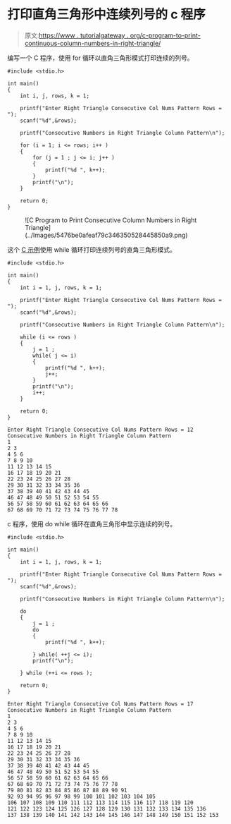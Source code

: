 # 打印直角三角形中连续列号的 c 程序

> 原文:[https://www . tutorialgateway . org/c-program-to-print-continuous-column-numbers-in-right-triangle/](https://www.tutorialgateway.org/c-program-to-print-consecutive-column-numbers-in-right-triangle/)

编写一个 C 程序，使用 for 循环以直角三角形模式打印连续的列号。

```
#include <stdio.h>

int main()
{
    int i, j, rows, k = 1;

    printf("Enter Right Triangle Consecutive Col Nums Pattern Rows = ");
    scanf("%d",&rows);

    printf("Consecutive Numbers in Right Triangle Column Pattern\n"); 

	for (i = 1; i <= rows; i++ ) 
	{
		for (j = 1 ; j <= i; j++ ) 	
		{
			printf("%d ", k++);
		}
		printf("\n");
	}

    return 0;
}
```

<figure class="wp-block-image size-large">![C Program to Print Consecutive Column Numbers in Right Triangle](../Images/5476be0afeaf79c346350528445850a9.png)</figure>

这个 [C 示例](https://www.tutorialgateway.org/c-programming-examples/)使用 while 循环打印连续列号的直角三角形模式。

```
#include <stdio.h>

int main()
{
    int i = 1, j, rows, k = 1;

    printf("Enter Right Triangle Consecutive Col Nums Pattern Rows = ");
    scanf("%d",&rows);

    printf("Consecutive Numbers in Right Triangle Column Pattern\n"); 

	while (i <= rows ) 
	{
		j = 1 ;
		while( j <= i) 	
		{
			printf("%d ", k++);
			j++;
		}
		printf("\n");
		i++;
	}

    return 0;
}
```

```
Enter Right Triangle Consecutive Col Nums Pattern Rows = 12
Consecutive Numbers in Right Triangle Column Pattern
1 
2 3 
4 5 6 
7 8 9 10 
11 12 13 14 15 
16 17 18 19 20 21 
22 23 24 25 26 27 28 
29 30 31 32 33 34 35 36 
37 38 39 40 41 42 43 44 45 
46 47 48 49 50 51 52 53 54 55 
56 57 58 59 60 61 62 63 64 65 66 
67 68 69 70 71 72 73 74 75 76 77 78
```

c 程序，使用 do while 循环在直角三角形中显示连续的列号。

```
#include <stdio.h>

int main()
{
    int i = 1, j, rows, k = 1;

    printf("Enter Right Triangle Consecutive Col Nums Pattern Rows = ");
    scanf("%d",&rows);

    printf("Consecutive Numbers in Right Triangle Column Pattern\n"); 

	do
	{
		j = 1 ;
		do	
		{
			printf("%d ", k++);

		} while( ++j <= i);
		printf("\n");

	} while (++i <= rows );

    return 0;
}
```

```
Enter Right Triangle Consecutive Col Nums Pattern Rows = 17
Consecutive Numbers in Right Triangle Column Pattern
1 
2 3 
4 5 6 
7 8 9 10 
11 12 13 14 15 
16 17 18 19 20 21 
22 23 24 25 26 27 28 
29 30 31 32 33 34 35 36 
37 38 39 40 41 42 43 44 45 
46 47 48 49 50 51 52 53 54 55 
56 57 58 59 60 61 62 63 64 65 66 
67 68 69 70 71 72 73 74 75 76 77 78 
79 80 81 82 83 84 85 86 87 88 89 90 91 
92 93 94 95 96 97 98 99 100 101 102 103 104 105 
106 107 108 109 110 111 112 113 114 115 116 117 118 119 120 
121 122 123 124 125 126 127 128 129 130 131 132 133 134 135 136 
137 138 139 140 141 142 143 144 145 146 147 148 149 150 151 152 153 
```